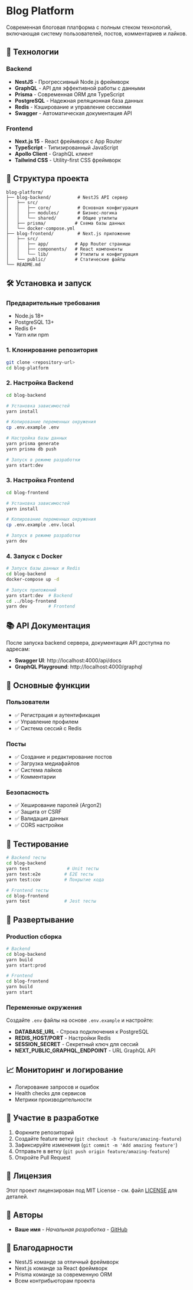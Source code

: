 # Blog Platform

Современная блоговая платформа с полным стеком технологий, включающая систему пользователей, постов, комментариев и лайков.

## 🚀 Технологии

### Backend
- **NestJS** - Прогрессивный Node.js фреймворк
- **GraphQL** - API для эффективной работы с данными
- **Prisma** - Современная ORM для TypeScript
- **PostgreSQL** - Надежная реляционная база данных
- **Redis** - Кэширование и управление сессиями
- **Swagger** - Автоматическая документация API

### Frontend
- **Next.js 15** - React фреймворк с App Router
- **TypeScript** - Типизированный JavaScript
- **Apollo Client** - GraphQL клиент
- **Tailwind CSS** - Utility-first CSS фреймворк

## 📁 Структура проекта

```
blog-platform/
├── blog-backend/          # NestJS API сервер
│   ├── src/
│   │   ├── core/          # Основная конфигурация
│   │   ├── modules/       # Бизнес-логика
│   │   └── shared/        # Общие утилиты
│   ├── prisma/           # Схема базы данных
│   └── docker-compose.yml
├── blog-frontend/         # Next.js приложение
│   ├── src/
│   │   ├── app/          # App Router страницы
│   │   ├── components/   # React компоненты
│   │   └── lib/          # Утилиты и конфигурация
│   └── public/           # Статические файлы
└── README.md
```

## 🛠 Установка и запуск

### Предварительные требования
- Node.js 18+
- PostgreSQL 13+
- Redis 6+
- Yarn или npm

### 1. Клонирование репозитория
```bash
git clone <repository-url>
cd blog-platform
```

### 2. Настройка Backend

```bash
cd blog-backend

# Установка зависимостей
yarn install

# Копирование переменных окружения
cp .env.example .env

# Настройка базы данных
yarn prisma generate
yarn prisma db push

# Запуск в режиме разработки
yarn start:dev
```

### 3. Настройка Frontend

```bash
cd blog-frontend

# Установка зависимостей
yarn install

# Копирование переменных окружения
cp .env.example .env.local

# Запуск в режиме разработки
yarn dev
```

### 4. Запуск с Docker

```bash
# Запуск базы данных и Redis
cd blog-backend
docker-compose up -d

# Запуск приложений
yarn start:dev  # Backend
cd ../blog-frontend
yarn dev        # Frontend
```

## 📚 API Документация

После запуска backend сервера, документация API доступна по адресам:

- **Swagger UI**: http://localhost:4000/api/docs
- **GraphQL Playground**: http://localhost:4000/graphql

## 🔧 Основные функции

### Пользователи
- ✅ Регистрация и аутентификация
- ✅ Управление профилем
- ✅ Система сессий с Redis

### Посты
- ✅ Создание и редактирование постов
- ✅ Загрузка медиафайлов
- ✅ Система лайков
- ✅ Комментарии

### Безопасность
- ✅ Хеширование паролей (Argon2)
- ✅ Защита от CSRF
- ✅ Валидация данных
- ✅ CORS настройки

## 🧪 Тестирование

```bash
# Backend тесты
cd blog-backend
yarn test              # Unit тесты
yarn test:e2e         # E2E тесты
yarn test:cov         # Покрытие кода

# Frontend тесты
cd blog-frontend
yarn test             # Jest тесты
```

## 🚀 Развертывание

### Production сборка

```bash
# Backend
cd blog-backend
yarn build
yarn start:prod

# Frontend
cd blog-frontend
yarn build
yarn start
```

### Переменные окружения

Создайте `.env` файлы на основе `.env.example` и настройте:

- **DATABASE_URL** - Строка подключения к PostgreSQL
- **REDIS_HOST/PORT** - Настройки Redis
- **SESSION_SECRET** - Секретный ключ для сессий
- **NEXT_PUBLIC_GRAPHQL_ENDPOINT** - URL GraphQL API

## 📈 Мониторинг и логирование

- Логирование запросов и ошибок
- Health checks для сервисов
- Метрики производительности

## 🤝 Участие в разработке

1. Форкните репозиторий
2. Создайте feature ветку (`git checkout -b feature/amazing-feature`)
3. Зафиксируйте изменения (`git commit -m 'Add amazing feature'`)
4. Отправьте в ветку (`git push origin feature/amazing-feature`)
5. Откройте Pull Request

## 📄 Лицензия

Этот проект лицензирован под MIT License - см. файл [LICENSE](LICENSE) для деталей.

## 👥 Авторы

- **Ваше имя** - *Начальная разработка* - [GitHub](https://github.com/yourusername)

## 🙏 Благодарности

- NestJS команде за отличный фреймворк
- Next.js команде за React фреймворк
- Prisma команде за современную ORM
- Всем контрибьюторам проекта
